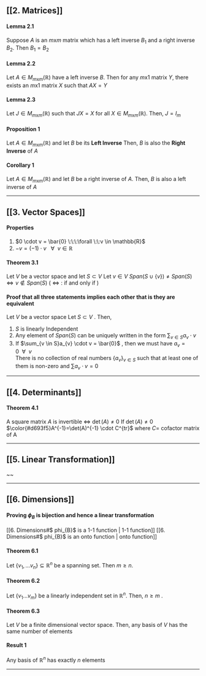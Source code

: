 ## [[2. Matrices]]

#### Lemma 2.1
Suppose $A$ is an $m$x$m$ matrix which has a left inverse $B_{1}$ and a right inverse $B_{2}$. Then $B_{1}=B_{2}$

#### Lemma 2.2
Let $A \in M_{m\text{x}m}(\mathbb{R})$ have a left inverse $B$. Then for any $m$x$1$ matrix $Y$,
there exists an $m$x$1$ matrix $X$ such that $AX = Y$

#### Lemma 2.3
Let $J \in M_{m\text{x}m}(\mathbb{R})$  such that $JX=X$ for all $X \in M_{m	\text{x}m}(\mathbb{R})$.
Then, $J = I_{m}$

#### Proposition 1
Let $A \in M_{m\text{x}m}(\mathbb{R})$ and let $B$ be its **Left Inverse**
Then, $B$ is also the **Right Inverse** of $A$

#### Corollary 1
Let $A \in M_{m\text{x}m}(\mathbb{R})$  and  let $B$ be a right inverse of $A$. Then, $B$ is also a left inverse of $A$

---

## [[3. Vector Spaces]]

#### Properties
1. $0 \cdot v = \bar{0} \:\:\:\forall \:\:v \in \mathbb{R}$
2. $-v = (-1) \cdot v \:\:\: \forall \:\: v \in \mathbb{R}$

#### Theorem 3.1
Let $V$ be a vector space and let $S \subset V$
Let $v \in V$ 
$Span(S \:\cup \: \{v\}) \neq Span(S) \iff v \notin Span(S)$
( $\iff$ : if and only if )

#### Proof that all three statements implies each other that is they are equivalent
 Let $V$ be a vector space
 Let $S \subset V$ . Then,
 1. $S$ is linearly Independent
 2. Any element of $Span(S)$ can be uniquely written in the form $\sum_{v \in S}a_{v} \cdot v$
 3. If $\sum_{v \in S}a_{v} \cdot v = \bar{0}$  ,  then we must have $a_{v} = 0 \:\: \forall \:\: v$  
    There is no collection of real numbers $\{a_{v}\}_{v \in S}$ such that at least one of them is non-zero and $\sum a_{v}\cdot v =0$


---

## [[4. Determinants]]

#### Theorem 4.1
A square matrix $A$ is invertible $\iff$ $\det(A) \neq 0$
If $\det(A) \neq 0$
	$\color{#d693f5}A^{-1}=\det(A)^{-1} \cdot C^{tr}$
where $C =$ cofactor matrix of A

---

## [[5. Linear Transformation]]

~~

---

## [[6. Dimensions]]

#### Proving $\phi_{B}$ is bijection and hence a linear transformation
[[6. Dimensions#$ phi_{B}$ is a 1-1 function | 1-1 function]]
[[6. Dimensions#$ phi_{B}$ is an onto function | onto function]]

#### Theorem 6.1
Let $\{v_{1},\dots v_{n}\} \subseteq \mathbb{R}^{n}$  be a spanning set. Then $m \geq n$.

#### Theorem 6.2
Let $\{v_{1}\dots v_{m}\}$ be a linearly independent set in $\mathbb{R}^{n}$.
Then, $n \geq m$ .

#### Theorem 6.3
Let $V$ be a finite dimensional vector space. Then, any basis of $V$ has the same number of elements

#### Result 1
Any basis of $\mathbb{R}^{n}$ has exactly $n$ elements

---








